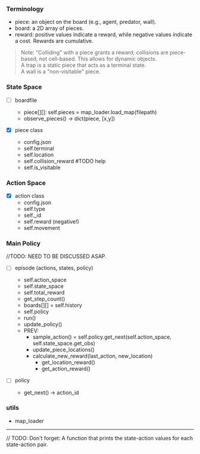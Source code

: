 ### Terminology  
- piece: an object on the board (e.g., agent, predator, wall).  
- board: a 2D array of pieces.
- reward: positive values indicate a reward, while negative values indicate a cost. Rewards are cumulative.  

> Note: "Colliding" with a piece grants a reward; collisions are piece-based, not cell-based. This allows for dynamic objects.  
> A trap is a static piece that acts as a terminal state.  
> A wall is a "non-visitable" piece.  

### State Space  
- [ ] boardfile
  * piece[][]: self.pieces = map_loader.load_map(filepath)  
  * observe_pieces() -> dict(piece, [x,y])  

- [x] piece class  
  * config.json  
  * self.terminal  
  * self.location  
  * self.collision_reward #TODO help  
  * self.is_visitable  

### Action Space  
- [x] action class  
  * config.json  
  * self.type  
  * self._id  
  * self.reward (negative!)  
  * self.movement  

### Main Policy  
//TODO: NEED TO BE DISCUSSED ASAP.
- [ ] episode (actions, states, policy)
  * self.action_space
  * self.state_space  
  * self.total_reward  
  * get_step_count()  
  * boards[][] = self.history
  * self.policy  
  * run()
  * update_policy()
  * PREV:
    * sample_action() = self.policy.get_next(self.action_space, self.state_space.get_obs)  
    * update_piece_locations()  
    * calculate_new_reward(last_action, new_location)  
      * get_location_reward()  
      * get_action_reward()  

- [ ] policy  
  * get_next() -> action_id  

### utils  
- map_loader




---
// TODO: 
Don't forget: A function that prints the state-action values for each state-action pair.
